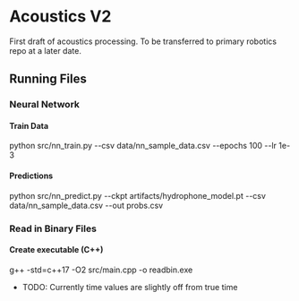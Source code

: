 # Acoustics V2
First draft of acoustics processing.
To be transferred to primary robotics repo at a later date.

## Running Files
### Neural Network
#### Train Data
python src/nn_train.py --csv data/nn_sample_data.csv --epochs 100 --lr 1e-3

#### Predictions
python src/nn_predict.py --ckpt artifacts/hydrophone_model.pt --csv data/nn_sample_data.csv --out probs.csv

### Read in Binary Files
#### Create executable (C++)
g++ -std=c++17 -O2 src/main.cpp -o readbin.exe
- TODO: Currently time values are slightly off from true time